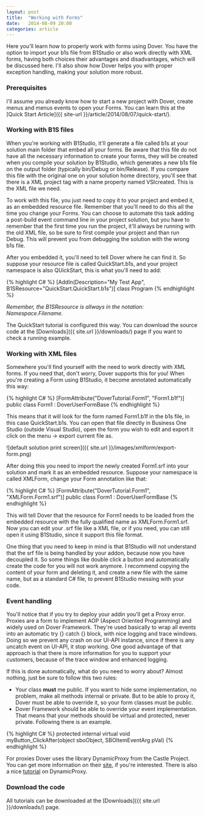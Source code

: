 ```yaml
---
layout: post
title:  "Working with Forms"
date:   2014-08-09 20:00
categories: article
---
```


Here you'll learn how to properly work with forms using Dover. You have the option to import your b1s file from B1Studio or also work directly with XML forms, having both choices their advantages and disadvantages, which will be discussed here. I'll also show how Dover helps you with proper exception handling, making your solution more robust.

### Prerequisites 

I'll assume you already know how to start a new project with Dover, create menus and menus events to open your Forms. You can learn this at the [Quick Start Article]({{ site-url }}/article/2014/08/07/quick-start/).

### Working with B1S files

When you're working with B1Studio, it'll generate a file called b1s at your solution main folder that embed all your forms. Be aware that this file do not have all the necessary information to create your forms, they will be created when you compile your solution by B1Studio, which generates a new b1s file on the output folder (typically bin/Debug or bin/Release). If you compare this file with the original one on your solution home directory, you'll see that there is a XML project tag with a name property named VSIcreated. This is the XML file we need.

To work with this file, you just need to copy it to your project and embed it, as an embedded resource file. Remember that you'll need to do this all the time you change your Forms. You can choose to automate this task adding a post-build event command line in your project solution, but you have to remember that the first time you run the project, it'll always be running with the old XML file, so be sure to first compile your project and than run Debug. This will prevent you from debugging the solution with the wrong b1s file.

After you embedded it, you'll need to tell Dover where he can find it. So suppose your resource file is called QuickStart.b1s, and your project namespace is also QUickStart, this is what you'll need to add:

{% highlight C# %}
[AddIn(Description="My Test App", B1SResource="QuickStart.QuickStart.b1s")]
class Program
{% endhighlight  %}

*Remember, the B1SResource is allways in the notation: Namespace.Filename.*

The QuickStart tutorial is configured this way. You can download the source code at the [Downloads]({{ site.url }}/downloads/) page if you want to check a running example.

### Working with XML files

Somewhere you'll find yourself with the need to work directly with XML forms. If you need that, don't worry, Dover supports this for you! When you're creating a Form using B1Studio, it become annotated automatically this way:

{% highlight C# %}
[FormAttribute("DoverTutorial.Form1", "Form1.b1f")]
public class Form1 : DoverUserFormBase
{% endhighlight  %}

This means that it will look for the form named Form1.b1f in the b1s file, in this case QuickStart.b1s. You can open that file directly in Business One Studio (outside Visual Studio), open the form you wish to edit and export it click on the menu -> export current file as.

![default solution print screen]({{ site.url }}/images/xmlform/export-form.png)

After doing this you need to import the newly created Form1.srf into your solution and mark it as an embedded resource. Suppose your namespace is called XMLForm, change your Form annotation like that:

{% highlight C# %}
[FormAttribute("DoverTutorial.Form1", "XMLForm.Form1.srf")]
public class Form1 : DoverUserFormBase
{% endhighlight  %}

This will tell Dover that the resource for Form1 needs to be loaded from the embedded resource with the fully qualified name as XMLForm.Form1.srf. Now you can edit your .srf file like a XML file, or if you need, you can still open it using B1Studio, since it support this file format.

One thing that you need to keep in mind is that B1Studio will not understand that the srf file is being handled by your addon, because now you have decoupled it. So some things like double click a button and automatically create the code for you will not work anymore. I recommend copying the content of your form and deleting it, and create a new file with the same name, but as a standard C# file, to prevent B1Studio messing with your code.

### Event handling

You'll notice that if you try to deploy your addin you'll get a Proxy error. Proxies are a form to implement AOP (Aspect Oriented Programming) and widely used on Dover Framework. They're used basically to wrap all events into an automatic try {} catch {} block, with nice logging and trace windows. Doing so we prevent any crash on our UI-API instance, since if there is any uncatch event on UI-API, it stop working. One good advantage of that approach is that there is more information for you to support your customers, because of the trace window and enhanced logging.

If this is done automatically, what do you need to worry about? Almost nothing, just be sure to follow this two rules:

* Your class **must** me public. If you want to hide some implementation, no problem, make all methods internal or private. But to be able to proxy it, Dover must be able to override it, so your form classes must be public.
* Dover Framework should be able to override your event implementation. That means that your methods should be virtual and protected, never private. Following there is an example.
 
{% highlight C# %}
protected internal virtual void myButton_ClickAfter(object sboObject, SBOItemEventArg pVal)
{% endhighlight  %}

For proxies Dover uses the library DynamicProxy from the Castle Project. You can get more information on their [site]( http://www.castleproject.org/projects/dynamicproxy/ ), if you're interested. There is also a nice [tutorial]( http://kozmic.net/dynamic-proxy-tutorial/ ) on DynamicProxy.

### Download the code

All tutorials can be downloaded at the [Downloads]({{ site.url }}/downloads/) page.

